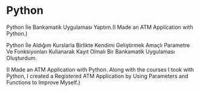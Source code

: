 # Python
Python İle Bankamatik Uygulaması Yaptım.(I Made an ATM Application with Python.)

Python İle Aldığım Kurslarla Birlikte Kendimi Geliştirmek Amaçlı Parametre Ve Fonksiyonları Kullanarak Kayıt Olmalı Bir Bankamatik Uygulaması Oluşturdum.

(I Made an ATM Application with Python. Along with the courses I took with Python, I created a Registered ATM Application by Using Parameters and Functions to Improve Myself.)
